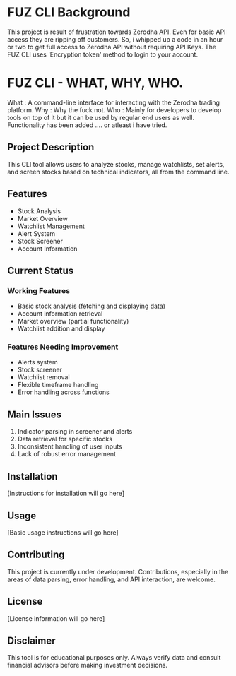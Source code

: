# FUZ CLI Background

This project is result of frustration towards Zerodha API. Even for basic API access they are ripping off customers. So, i whipped up a code in an hour or two to get full access to Zerodha API without requiring API Keys. 
The FUZ CLI uses 'Encryption token' method to login to your account. 

# FUZ CLI - WHAT, WHY, WHO.

What : A command-line interface for interacting with the Zerodha trading platform.
Why : Why the fuck not.
Who : Mainly for developers to develop tools on top of it but it can be used by regular end users as well. Functionality has been added .... or atleast i have tried. 

## Project Description

This CLI tool allows users to analyze stocks, manage watchlists, set alerts, and screen stocks based on technical indicators, all from the command line.

## Features

- Stock Analysis
- Market Overview
- Watchlist Management
- Alert System
- Stock Screener
- Account Information

## Current Status

### Working Features

- Basic stock analysis (fetching and displaying data)
- Account information retrieval
- Market overview (partial functionality)
- Watchlist addition and display

### Features Needing Improvement

- Alerts system
- Stock screener
- Watchlist removal
- Flexible timeframe handling
- Error handling across functions

## Main Issues

1. Indicator parsing in screener and alerts
2. Data retrieval for specific stocks
3. Inconsistent handling of user inputs
4. Lack of robust error management

## Installation

[Instructions for installation will go here]

## Usage

[Basic usage instructions will go here]

## Contributing

This project is currently under development. Contributions, especially in the areas of data parsing, error handling, and API interaction, are welcome.

## License

[License information will go here]

## Disclaimer

This tool is for educational purposes only. Always verify data and consult financial advisors before making investment decisions.
